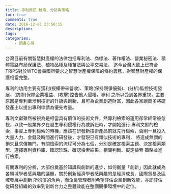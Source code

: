 ```yaml
---
title: 專利資訊 檢索、分析與策略
toc: true
comments: true
date: 2016-12-01 23:50:15
description:
tags:
categories:
    - 讀書心得
---
```

台灣目前有關智慧財產權的法律包括專利法、商標法、著作權法、營業秘密法、積體電路布局保護法、植物品種及種苗法與公平交易法，
迄今台灣大致上已符合TRIPS對於WTO會員國所要求之智慧財產權保障的條約義務，對智慧財產權的保護相當完整。

專利的功用主要有獲利(授權帶來營收)、策略(保持競爭優勢)、(分析)監控技術發展、(防禦)保障企業權益、(攻擊)控告他人侵權，專利
之所以受到各界重視，主要原因是專利牽涉到技術的升級與創新，且可為企業創造財富，因此各家廠商多將研發產出以提出專利申請為優先考量。

專利文獻雖然被視為是相當具有價值的技術文件，然專利檢索的運用卻常經常被忽視，以致一般業界夕在發生專利侵權行為或訴訟時，才開始進行
專利文獻的檢索，事實上專利檢索的時機，應該在研發新技術產品前就先行檢索，否則一旦投入大量人力、金錢及時間進行研發後，才發現已有類似技術的專利，
將造成無謂的損失且求償無門，有關檢索的流程可分為七個，分別是確定檢索主題、決定檢索類型、選擇專利資料庫、確認珍珠、確認檢索結果、相關判斷、擬定檢索
策略並進行檢索。

有關專利的分析，大部份奠基於知識與創新的進步，如何衡量「創新」因此就成為各領域學者感興趣的議題，關於創新經濟學者感興趣的是經濟成長、國際貿易及區域發展中創新
所扮演的角色，而企業管理者則希望評估企業創新效能，亦即評估從研發組織的效率到創新台力之整體效能在整個競爭環境中的定位。
